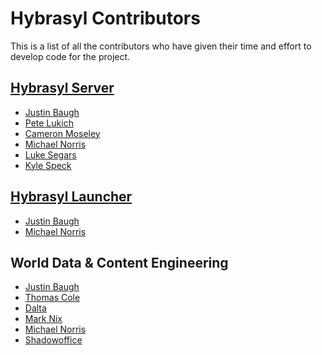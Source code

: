 # Hybrasyl Contributors

This is a list of all the contributors who have given their time and effort to
develop code for the project.

## [Hybrasyl Server](https://github.com/hybrasyl/server)

* [Justin Baugh](https://github.com/baughj)
* [Pete Lukich](https://github.com/plukich)
* [Cameron Moseley](https://github.com/moseleyc)
* [Michael Norris](https://github.com/norrismiv)
* [Luke Segars](https://github.com/anyweez)
* [Kyle Speck](https://github.com/kojasou)

## [Hybrasyl Launcher](https://github.com/hybrasyl/launcher)

* [Justin Baugh](https://github.com/baughj)
* [Michael Norris](https://github.com/norrismiv)

## World Data & Content Engineering

* [Justin Baugh](https://github.com/baughj)
* [Thomas Cole](https://github.com/caeldeth)
* [Dalta](https://github.com/smashleymcnerdface)
* [Mark Nix](https://github.com/fluffguck)
* [Michael Norris](https://github.com/norrismiv)
* [Shadowoffice](https://github.com/shadowoffice)

